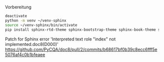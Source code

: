 Vorbereitung

```bash
deactivate
python -m venv ~/venv-sphinx
source ~/venv-sphinx/bin/activate
pip install sphinx-rtd-theme sphinx-bootstrap-theme sphinx-book-theme sphinx-panels sphinxcontrib-luadomain myst-parser sphinx-autobuild sphinx-intl rstdoc rst2pdf esbonio docutils doc8 releases rstcheck sphinxcontrib-plantuml sphinxcontrib-drawio sphinxcontrib-confluencebuilder sphinx-markdown-builder
```


Patch for Sphinx error 'Interpreted text role "index" not implemented.doc8(D000)'
https://github.com/PyCQA/doc8/pull/2/commits/b68617bf0b39c8ecc6fff5e5076af4c0b1bfeaee


